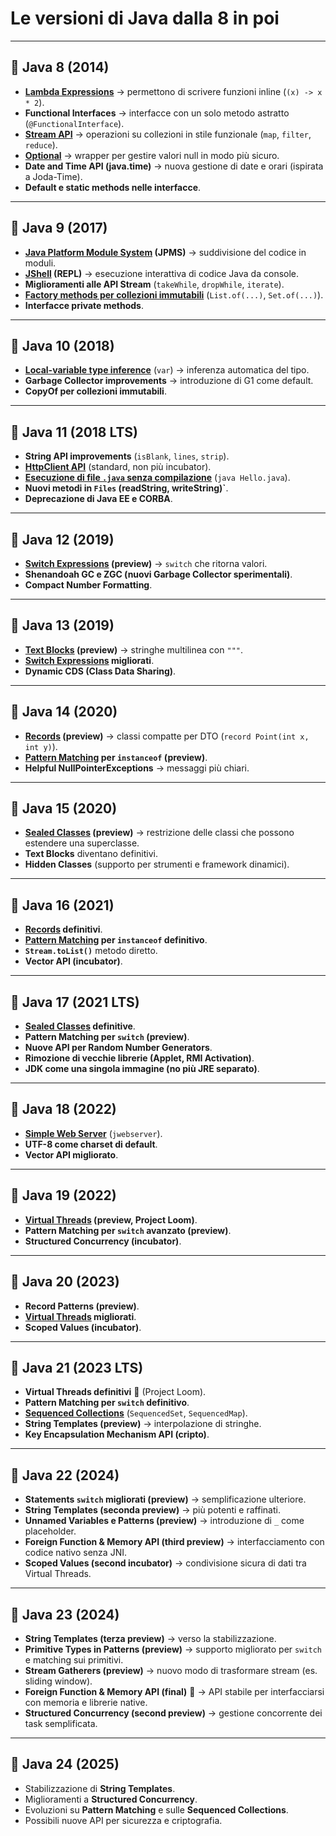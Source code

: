# Le versioni di Java **dalla 8 in poi**

---

## 🚀 Java 8 (2014)

* **[Lambda Expressions](130_Lambda_Functional.md)** → permettono di scrivere funzioni inline (`(x) -> x * 2`).
* **Functional Interfaces** → interfacce con un solo metodo astratto (`@FunctionalInterface`).
* **[Stream API](150_StreamApi.md)** → operazioni su collezioni in stile funzionale (`map`, `filter`, `reduce`).
* **[Optional](140_Optional.md)** → wrapper per gestire valori null in modo più sicuro.
* **Date and Time API (java.time)** → nuova gestione di date e orari (ispirata a Joda-Time).
* **Default e static methods nelle interfacce**.

---

## 🚀 Java 9 (2017)

* **[Java Platform Module System](270_JPMS_Moduli.md) (JPMS)** → suddivisione del codice in moduli.
* **[JShell](190_JShell.md) (REPL)** → esecuzione interattiva di codice Java da console.
* **Miglioramenti alle API Stream** (`takeWhile`, `dropWhile`, `iterate`).
* **[Factory methods per collezioni immutabili](160_Collection_Factory_Methods.md)** (`List.of(...)`, `Set.of(...)`).
* **Interfacce private methods**.

---

## 🚀 Java 10 (2018)

* **[Local-variable type inference](170_local_variable_type_inference.md)** (`var`) → inferenza automatica del tipo.
* **Garbage Collector improvements** → introduzione di G1 come default.
* **CopyOf per collezioni immutabili**.

---

## 🚀 Java 11 (2018 LTS)

* **String API improvements** (`isBlank`, `lines`, `strip`).
* **[HttpClient API](180_HttpClient_API.md)** (standard, non più incubator).
* **[Esecuzione di file `.java` senza compilazione](200_SingleFileCodeExecution.md)** (`java Hello.java`).
* **Nuovi metodi in `Files` (readString, writeString)\`**.
* **Deprecazione di Java EE e CORBA**.

---

## 🚀 Java 12 (2019)

* **[Switch Expressions](210_Switch_expressions.md) (preview)** → `switch` che ritorna valori.
* **Shenandoah GC e ZGC (nuovi Garbage Collector sperimentali)**.
* **Compact Number Formatting**.

---

## 🚀 Java 13 (2019)

* **[Text Blocks](220_text_blocks.md) (preview)** → stringhe multilinea con `"""`.
* **[Switch Expressions](210_Switch_expressions.md) migliorati**.
* **Dynamic CDS (Class Data Sharing)**.

---

## 🚀 Java 14 (2020)

* **[Records](230_Records.md) (preview)** → classi compatte per DTO (`record Point(int x, int y)`).
* **[Pattern Matching](240_pattern_matching.md) per `instanceof` (preview)**.
* **Helpful NullPointerExceptions** → messaggi più chiari.

---

## 🚀 Java 15 (2020)

* **[Sealed Classes](250_SealedClasses.md) (preview)** → restrizione delle classi che possono estendere una superclasse.
* **Text Blocks** diventano definitivi.
* **Hidden Classes** (supporto per strumenti e framework dinamici).

---

## 🚀 Java 16 (2021)

* **[Records](230_Records.md) definitivi**.
* **[Pattern Matching](240_pattern_matching.md) per `instanceof` definitivo**.
* **`Stream.toList()`** metodo diretto.
* **Vector API (incubator)**.

---

## 🚀 Java 17 (2021 LTS)

* **[Sealed Classes](250_SealedClasses.md) definitive**.
* **Pattern Matching per `switch` (preview)**.
* **Nuove API per Random Number Generators**.
* **Rimozione di vecchie librerie (Applet, RMI Activation)**.
* **JDK come una singola immagine (no più JRE separato)**.

---

## 🚀 Java 18 (2022)

* **[Simple Web Server](290_jwebserver.md)** (`jwebserver`).
* **UTF-8 come charset di default**.
* **Vector API migliorato**.

---

## 🚀 Java 19 (2022)

* **[Virtual Threads](260_VirtualThreads.md) (preview, Project Loom)**.
* **Pattern Matching per `switch` avanzato (preview)**.
* **Structured Concurrency (incubator)**.

---

## 🚀 Java 20 (2023)

* **Record Patterns (preview)**.
* **[Virtual Threads](260_VirtualThreads.md) migliorati**.
* **Scoped Values (incubator)**.

---

## 🚀 Java 21 (2023 LTS)

* **Virtual Threads definitivi** 🎉 (Project Loom).
* **Pattern Matching per `switch` definitivo**.
* **[Sequenced Collections](300_SequencedCollections.md)** (`SequencedSet`, `SequencedMap`).
* **String Templates (preview)** → interpolazione di stringhe.
* **Key Encapsulation Mechanism API (cripto)**.

---

## 🚀 Java 22 (2024)

* **Statements `switch` migliorati (preview)** → semplificazione ulteriore.
* **String Templates (seconda preview)** → più potenti e raffinati.
* **Unnamed Variables e Patterns (preview)** → introduzione di `_` come placeholder.
* **Foreign Function & Memory API (third preview)** → interfacciamento con codice nativo senza JNI.
* **Scoped Values (second incubator)** → condivisione sicura di dati tra Virtual Threads.

---

## 🚀 Java 23 (2024)

* **String Templates (terza preview)** → verso la stabilizzazione.
* **Primitive Types in Patterns (preview)** → supporto migliorato per `switch` e matching sui primitivi.
* **Stream Gatherers (preview)** → nuovo modo di trasformare stream (es. sliding window).
* **Foreign Function & Memory API (final)** 🎉 → API stabile per interfacciarsi con memoria e librerie native.
* **Structured Concurrency (second preview)** → gestione concorrente dei task semplificata.

---

## 🚀 Java 24 (2025)

* Stabilizzazione di **String Templates**.
* Miglioramenti a **Structured Concurrency**.
* Evoluzioni su **Pattern Matching** e sulle **Sequenced Collections**.
* Possibili nuove API per sicurezza e criptografia.
